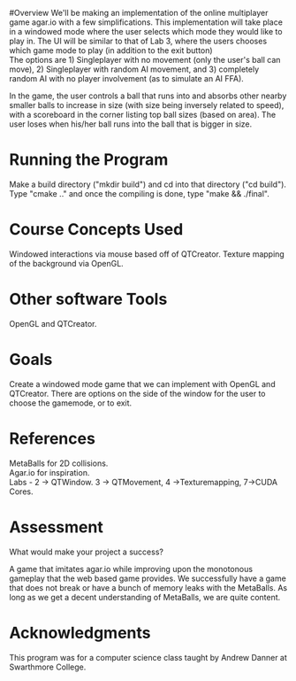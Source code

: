 #Overview
We'll be making an implementation of the online multiplayer game agar.io with a few
simplifications.  This implementation will take place in a windowed mode where the
user selects which mode they would like to play in. The UI will be similar to that
of Lab 3, where the users chooses which game mode to play (in addition to the exit button)  
The options are 1) Singleplayer with no movement (only the user's ball can move),
 2) Singleplayer with random AI movement, and 3) completely random AI with no
 player involvement (as to simulate an AI FFA). 
 
In the game, the user controls a ball that runs into and absorbs other nearby
smaller balls to increase in size (with size being inversely related to speed),
with a scoreboard in the corner listing top ball sizes (based on area). The user
loses when his/her ball runs into the ball that is bigger in size. 

# Running the Program
Make a build directory ("mkdir build") and cd into that directory ("cd build"). Type "cmake .." and once the compiling is done, type "make && ./final".

# Course Concepts Used
Windowed interactions via mouse based off of QTCreator.
Texture mapping of the background via OpenGL.  

# Other software Tools
OpenGL and  QTCreator.

# Goals
Create a windowed mode game that we can implement with OpenGL and QTCreator.
There are options on the side of the window for the user to choose the gamemode,
or to exit.

# References
MetaBalls for 2D collisions.  
Agar.io for inspiration.  
Labs - 2 -> QTWindow. 3 -> QTMovement, 4 ->Texturemapping, 7->CUDA Cores.

# Assessment

 What would make your project a success?

 A game that imitates agar.io while improving upon the monotonous gameplay that
 the web based game provides. We successfully have a game that does not break or
 have a bunch of memory leaks with the MetaBalls. As long as we get a decent
 understanding of MetaBalls, we are quite content.
 
# Acknowledgments
 This program was for a computer science class taught by Andrew Danner at Swarthmore College.
